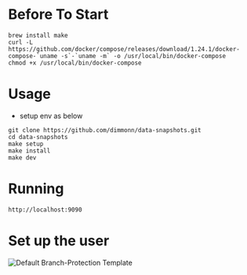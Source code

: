 # **Before To Start**
```text
brew install make
curl -L https://github.com/docker/compose/releases/download/1.24.1/docker-compose-`uname -s`-`uname -m` -o /usr/local/bin/docker-compose
chmod +x /usr/local/bin/docker-compose
```
# **Usage**

- setup env as below
```.env
git clone https://github.com/dimmonn/data-snapshots.git
cd data-snapshots
make setup
make install
make dev
```
# **Running**
```text
http://localhost:9090
```
# **Set up the user**
![Default Branch-Protection Template](src/main/resources/register.png?raw=true "Template")